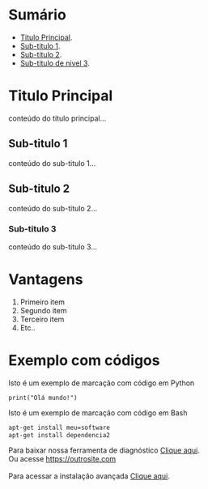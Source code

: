 # Sumário
- [Titulo Principal](#titulo-principal).
- [Sub-titulo 1](#subtitulo1).
- [Sub-titulo 2](#subtitulo2).
- [Sub-titulo de nivel 3](#subtitulo3).

# Titulo Principal
conteúdo do titulo principal...

 ## Sub-titulo 1
 conteúdo do sub-titulo 1...

  ## Sub-titulo 2
 conteúdo do sub-titulo 2...

  ### Sub-titulo 3
 conteúdo do sub-titulo 3...

 # Vantagens

 1. Primeiro item
 2. Segundo item
 3. Terceiro item
 4. Etc..

 # Exemplo com códigos

 Isto  é um exemplo de marcação com código em Python
 ```pytohn
print("Olá mundo!")
```

 Isto  é um exemplo de marcação com código em Bash
 ```bash
apt-get install meu=software
apt-get install dependencia2
```
Para baixar nossa ferramenta de diagnóstico [Clique aqui](https://site.com).
<br>
Ou acesse https://outrosite.com
<br>
<br>
Para acessar a instalação avançada [Clique aqui](INSTALACAO.md).



